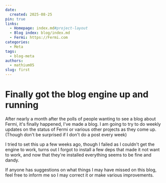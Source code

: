 ```yaml
---
date:
  created: 2025-08-25
pin: true
links:
  - Homepage: index.md#project-layout
  - Blog index: blog/index.md
  - Fermi: https://Fermi.com
categories:
  - Meta
tags:
  - blog-meta
authors:
  - mathium05
slug: first
---
```


# Finally got the blog engine up and running

After nearly a month after the polls of people wanting to see a blog about Fermi, it's finally happened, I've made a blog. I am going to try to do weekly updates on the status of Fermi or various other projects as they come up. (Though don't be surprised if I don't do a post every week)

I tried to set this up a few weeks ago, though I failed as I couldn't get the engine to work, turns out I forgot to install a few deps that made it not want to work, and now that they're installed everything seems to be fine and dandy.

If anyone has suggestions on what things I may have missed on this blog, feel free to inform me so I may correct it or make various improvements.
